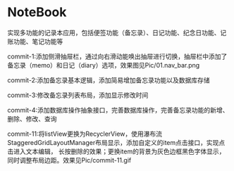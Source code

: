 # NoteBook
实现多功能的记录本应用，包括便签功能（备忘录）、日记功能、纪念日功能、记账功能、笔记功能等

commit-1:添加侧滑抽屉栏，通过向右滑动能唤出抽屉进行切换，抽屉栏中添加了备忘录（memo）和日记（diary）选项，效果图见Pic/01.nav_bar.png

commit-2:添加备忘录基本逻辑，添加简易增加备忘录功能以及数据库存储

commit-3:修改备忘录列表布局，添加显示修改时间

commit-4:添加数据库操作抽象接口，完善数据库操作，完善备忘录功能的新增、删除、修改、查询

commit-11:将listView更换为RecyclerView，使用瀑布流StaggeredGridLayoutManager布局显示，添加自定义的item点击接口，实现点击进入文本编辑，
	长按删除的效果；更换item的背景为灰色边框黑色字体显示，同时调整布局边距。效果见Pic/commit-11.gif
